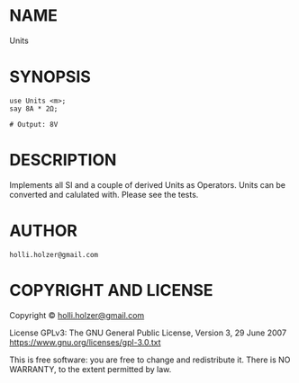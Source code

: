 NAME
====

Units 

SYNOPSIS
========

    use Units <m>;
    say 8A * 2Ω; 
    
    # Output: 8V

DESCRIPTION
===========

Implements all SI and a couple of derived Units as Operators. Units can be converted and calulated with.
Please see the tests.

AUTHOR
======

    holli.holzer@gmail.com

COPYRIGHT AND LICENSE
=====================

Copyright © holli.holzer@gmail.com

License GPLv3: The GNU General Public License, Version 3, 29 June 2007 <https://www.gnu.org/licenses/gpl-3.0.txt>

This is free software: you are free to change and redistribute it. There is NO WARRANTY, to the extent permitted by law.
